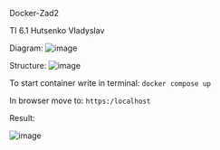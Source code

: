
Docker-Zad2

TI 6.1 Hutsenko Vladyslav

Diagram:
![image](https://user-images.githubusercontent.com/63474317/173767427-597fbf15-d7fc-4ea9-8026-964d89f78b1d.png)

Structure:
![image](https://user-images.githubusercontent.com/63474317/173767526-253749be-bc92-4d2b-a647-258dcb9f3d92.png)

To start container write in terminal:
`docker compose up`

In browser move to:
`https:/localhost`

Result:

![image](https://user-images.githubusercontent.com/63474317/173768128-c68f7966-98ad-4cd0-bec1-35ebc2120319.png)



